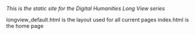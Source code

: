 *This is the static site for the Digital Humanities Long View series*

longview_default.html is the layout used for all current pages
index.html is the home page